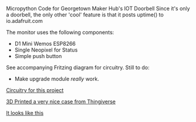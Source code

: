 Micropython Code for Georgetown Maker Hub's IOT Doorbell
Since it's only a doorbell, the only other 'cool' feature is that it posts uptime() to io.adafruit.com

The monitor uses the following components:
  - D1 Mini Wemos ESP8266 
  - Single Neopixel for Status
  - Simple push button

See accompanying Fritzing diagram for circuitry.
Still to do:
  - Make upgrade module *really* work.
  
[Circuitry for this project](./Doorbell_bb.jpg)

[3D Printed a very nice case from Thingiverse](https://www.thingiverse.com/thing:2847539)

[It looks like this](./Doorbell.jpeg)
